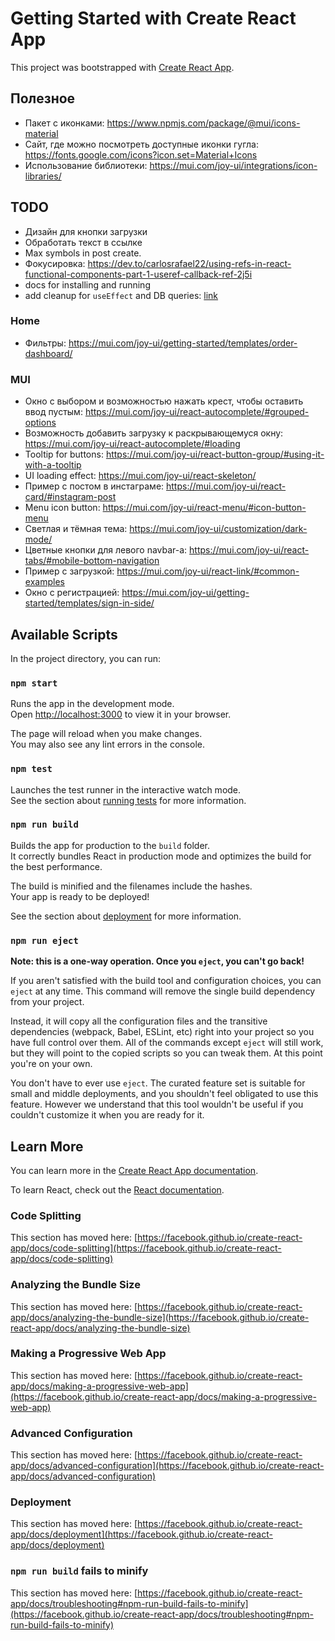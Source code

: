 # Getting Started with Create React App

This project was bootstrapped with [Create React App](https://github.com/facebook/create-react-app).

## Полезное

- Пакет с иконками: <https://www.npmjs.com/package/@mui/icons-material>
- Сайт, где можно посмотреть доступные иконки гугла: <https://fonts.google.com/icons?icon.set=Material+Icons>
- Использование библиотеки: <https://mui.com/joy-ui/integrations/icon-libraries/>

## TODO

- Дизайн для кнопки загрузки
- Обработать текст в ссылке
- Max symbols in post create.
- Фокусировка: <https://dev.to/carlosrafael22/using-refs-in-react-functional-components-part-1-useref-callback-ref-2j5i>
- docs for installing and running
- add cleanup for `useEffect` and DB queries: [link](https://legacy.reactjs.org/docs/hooks-effect.html)


### Home

- Фильтры: <https://mui.com/joy-ui/getting-started/templates/order-dashboard/>

### MUI

- Окно с выбором и возможностью нажать крест, чтобы оставить ввод пустым: <https://mui.com/joy-ui/react-autocomplete/#grouped-options>
- Возможность добавить загрузку к раскрывающемуся окну: <https://mui.com/joy-ui/react-autocomplete/#loading>
- Tooltip for buttons: <https://mui.com/joy-ui/react-button-group/#using-it-with-a-tooltip>
- UI loading effect: <https://mui.com/joy-ui/react-skeleton/>
- Пример с постом в инстаграме: <https://mui.com/joy-ui/react-card/#instagram-post>
- Menu icon button: <https://mui.com/joy-ui/react-menu/#icon-button-menu>
- Светлая и тёмная тема: <https://mui.com/joy-ui/customization/dark-mode/>
- Цветные кнопки для левого navbar-а: <https://mui.com/joy-ui/react-tabs/#mobile-bottom-navigation>
- Пример с загрузкой: <https://mui.com/joy-ui/react-link/#common-examples>
- Окно с регистрацией: <https://mui.com/joy-ui/getting-started/templates/sign-in-side/>

## Available Scripts

In the project directory, you can run:

### `npm start`

Runs the app in the development mode.\
Open [http://localhost:3000](http://localhost:3000) to view it in your browser.

The page will reload when you make changes.\
You may also see any lint errors in the console.

### `npm test`

Launches the test runner in the interactive watch mode.\
See the section about [running tests](https://facebook.github.io/create-react-app/docs/running-tests) for more information.

### `npm run build`

Builds the app for production to the `build` folder.\
It correctly bundles React in production mode and optimizes the build for the best performance.

The build is minified and the filenames include the hashes.\
Your app is ready to be deployed!

See the section about [deployment](https://facebook.github.io/create-react-app/docs/deployment) for more information.

### `npm run eject`

**Note: this is a one-way operation. Once you `eject`, you can't go back!**

If you aren't satisfied with the build tool and configuration choices, you can `eject` at any time. This command will remove the single build dependency from your project.

Instead, it will copy all the configuration files and the transitive dependencies (webpack, Babel, ESLint, etc) right into your project so you have full control over them. All of the commands except `eject` will still work, but they will point to the copied scripts so you can tweak them. At this point you're on your own.

You don't have to ever use `eject`. The curated feature set is suitable for small and middle deployments, and you shouldn't feel obligated to use this feature. However we understand that this tool wouldn't be useful if you couldn't customize it when you are ready for it.

## Learn More

You can learn more in the [Create React App documentation](https://facebook.github.io/create-react-app/docs/getting-started).

To learn React, check out the [React documentation](https://reactjs.org/).

### Code Splitting

This section has moved here: [https://facebook.github.io/create-react-app/docs/code-splitting](https://facebook.github.io/create-react-app/docs/code-splitting)

### Analyzing the Bundle Size

This section has moved here: [https://facebook.github.io/create-react-app/docs/analyzing-the-bundle-size](https://facebook.github.io/create-react-app/docs/analyzing-the-bundle-size)

### Making a Progressive Web App

This section has moved here: [https://facebook.github.io/create-react-app/docs/making-a-progressive-web-app](https://facebook.github.io/create-react-app/docs/making-a-progressive-web-app)

### Advanced Configuration

This section has moved here: [https://facebook.github.io/create-react-app/docs/advanced-configuration](https://facebook.github.io/create-react-app/docs/advanced-configuration)

### Deployment

This section has moved here: [https://facebook.github.io/create-react-app/docs/deployment](https://facebook.github.io/create-react-app/docs/deployment)

### `npm run build` fails to minify

This section has moved here: [https://facebook.github.io/create-react-app/docs/troubleshooting#npm-run-build-fails-to-minify](https://facebook.github.io/create-react-app/docs/troubleshooting#npm-run-build-fails-to-minify)
